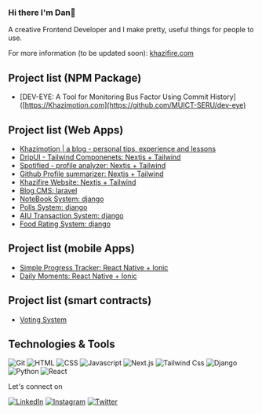 ### Hi there I'm Dan👋
A creative Frontend Developer and I make pretty, useful things for people to use.

For more information (to be updated soon): [khazifire.com](https://khazifire.com)
## Project list (NPM Package)
- [DEV-EYE: A Tool for Monitoring Bus Factor Using Commit History]([https://Khazimotion.com](https://github.com/MUICT-SERU/dev-eye)

## Project list (Web Apps)
- [Khazimotion | a blog - personal tips, experience and lessons](https://Khazimotion.com)
- [DripUI - Tailwind Componenets: Nextjs + Tailwind](https://github.com/khazifire/DripUI)
- [Spotified - profile analyzer: Nextjs + Tailwind](https://github.com/khazifire/spotified)
- [Github Profile summarizer: Nextjs + Tailwind](https://github.com/khazifire)
- [Khazifire Website: Nextjs + Tailwind](https://khazifire.com)
- [Blog CMS: laravel](https://github.com/khazifire/portfolio_and_blogcms)
- [NoteBook System: django](https://github.com/khazifire/NoteBook)
- [Polls System: django](https://github.com/khazifire/polls)
- [AIU Transaction System: django](https://github.com/khazifire/AiuTransactionSystem)
- [Food Rating System: django](https://github.com/khazifire/FoodRattingSystem)


## Project list (mobile Apps)
- [Simple Progress Tracker: React Native + Ionic](https://github.com/khazifire/TRACKT)
- [Daily Moments: React Native + Ionic](https://github.com/khazifire/Daily-Moments)

## Project list (smart contracts)
- [Voting System](https://github.com/khazifire/VotingSys-SmartContract)

<!-- ## other
- [COR](https://cor.run/)
 -->

## Technologies & Tools
![Git](https://img.shields.io/badge/-Git-000?style=flat&logo=git&logoColor=white&color=404254)
![HTML](https://img.shields.io/badge/-HTML-000?style=flat&logo=html5&logoColor=white&color=404254)
![CSS](https://img.shields.io/badge/-CSS-000?style=flat&logo=css3&logoColor=white&color=404254)
![Javascript](https://img.shields.io/badge/-Javascript-000?style=flat&logo=Javascript&logoColor=white&color=404254)
![Next.js](https://img.shields.io/badge/-next-000?style=flat&logo=nextjs&logoColor=white&color=404254)
![Tailwind Css](https://img.shields.io/badge/-tailwind-000?style=flat&logo=tailwind&logoColor=white&color=404254)
![Django](https://img.shields.io/badge/-django-000?style=flat&logo=djangot&logoColor=white&color=404254)
![Python](https://img.shields.io/badge/-python-000?style=flat&logo=python&logoColor=white&color=404254)
![React](https://img.shields.io/badge/-react-000?style=flat&logo=react&logoColor=white&color=404254)

<!-- ## Stats
![Grace's GitHub stats](https://github-readme-stats.vercel.app/api?username=dankazim&show_icons=true&theme=dracula) -->

Let's connect on 

[![LinkedIn](https://img.shields.io/badge/-linkedin-blue?style=for-the-badge&logo=linkedin)](https://www.linkedin.com/in/khazifire/) [![Instagram](https://img.shields.io/badge/instagram-red?&style=for-the-badge&logo=instagram&logoColor=white)](https://www.instagram.com/khazifire)
[![Twitter](https://img.shields.io/badge/-twitter-white?style=for-the-badge&logo=twitter)](https://twitter.com/khazifire)
